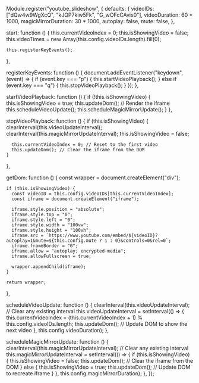 Module.register("youtube_slideshow", {
  defaults: {
    videoIDs: ["dQw4w9WgXcQ", "kJQP7kiw5Fk", "G_wOFcCAvis0"],
    videoDuration: 60 * 1000,
    magicMirrorDuration: 30 * 1000,
    autoplay: false,
    mute: false,
  },

  start: function () {
    this.currentVideoIndex = 0;
    this.isShowingVideo = false;
    this.videoTimes = new Array(this.config.videoIDs.length).fill(0);

    this.registerKeyEvents();
  },

  registerKeyEvents: function () {
    document.addEventListener("keydown", (event) => {
      if (event.key === "p") {
        this.startVideoPlayback();
      } else if (event.key === "q") {
        this.stopVideoPlayback();
      }
    });
  },

  startVideoPlayback: function () {
    if (!this.isShowingVideo) {
      this.isShowingVideo = true;
      this.updateDom(); // Render the iframe
      this.scheduleVideoUpdate();
      this.scheduleMagicMirrorUpdate();
    }
  },

  stopVideoPlayback: function () {
    if (this.isShowingVideo) {
      clearInterval(this.videoUpdateInterval);
      clearInterval(this.magicMirrorUpdateInterval);
      this.isShowingVideo = false;
      
      this.currentVideoIndex = 0; // Reset to the first video
      this.updateDom(); // Clear the iframe from the DOM
    }
  },

  getDom: function () {
    const wrapper = document.createElement("div");

    if (this.isShowingVideo) {
      const videoID = this.config.videoIDs[this.currentVideoIndex];
      const iframe = document.createElement("iframe");

      iframe.style.position = "absolute";
      iframe.style.top = "0";
      iframe.style.left = "0";
      iframe.style.width = "100vw";
      iframe.style.height = "100vh";
      iframe.src = `https://www.youtube.com/embed/${videoID}?autoplay=1&mute=${this.config.mute ? 1 : 0}&controls=0&rel=0`;
      iframe.frameBorder = "0";
      iframe.allow = "autoplay; encrypted-media";
      iframe.allowFullscreen = true;

      wrapper.appendChild(iframe);
    }

    return wrapper;
  },

  scheduleVideoUpdate: function () {
    clearInterval(this.videoUpdateInterval); // Clear any existing interval
    this.videoUpdateInterval = setInterval(() => {
      this.currentVideoIndex = (this.currentVideoIndex + 1) % this.config.videoIDs.length;
      this.updateDom(); // Update DOM to show the next video
    }, this.config.videoDuration);
  },

  scheduleMagicMirrorUpdate: function () {
    clearInterval(this.magicMirrorUpdateInterval); // Clear any existing interval
    this.magicMirrorUpdateInterval = setInterval(() => {
      if (this.isShowingVideo) {
        this.isShowingVideo = false;
        this.updateDom(); // Clear the iframe from the DOM
      } else {
        this.isShowingVideo = true;
        this.updateDom(); // Update DOM to recreate iframe
      }
    }, this.config.magicMirrorDuration);
  },
});

